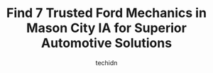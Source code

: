 ---
layout: ampstory
image: https://images.unsplash.com/photo-1502158895-0d817974dfaf?ixlib=rb-4.0.3&ixid=MnwxMjA3fDB8MHxwaG90by1wYWdlfHx8fGVufDB8fHx8&auto=format&fit=crop&w=640&h=853&q=80
author: techidn
featured: false
description: When it comes to maintaining and repairing your vehicle in Mason City IA, USA, you deserve nothing but the best. Thats why the 7 best Ford Mechanic in the area are here to offer their exper
title: Find 7 Trusted Ford Mechanics in Mason City IA for Superior Automotive Solutions
cover:
   title: Find 7 Trusted Ford Mechanics in Mason City IA for Superior Automotive Solutions
   subtitle: Rickpate
   background: https://images.unsplash.com/photo-1502158895-0d817974dfaf?ixlib=rb-4.0.3&ixid=MnwxMjA3fDB8MHxwaG90by1wYWdlfHx8fGVufDB8fHx8&auto=format&fit=crop&w=640&h=853&q=80

pages: 
 - layout: thirds
   top: <h1>#1 Jeffrey Auto Repair Service</h1>
   bottom: "<p>You can tell they truly care about their customers! Their attention to detail is over the top! They picked up and dropped my car off so I could continue to work, included</p>"
   background: https://www.knot35.com/toplist/wp-content/uploads/2023/06/best-ford-mechanic-1-in-mason-city-ia-1685841437.jpeg
   backgroundblur: true
 - layout: thirds
   top: <h1>#2 Scottys Auto Service</h1>
   bottom: "<p>1103 N Federal Ave, Mason City, IA 50401, United States</p>"
   background: https://www.knot35.com/toplist/wp-content/uploads/2023/06/best-ford-mechanic-2-in-mason-city-ia-1685841437.jpeg
   cta:
      link: https://www.knot35.com/toplist/find-7-trusted-ford-mechanics-in-mason-city-ia-for-superior-automotive-solutions/
      text: Find 7 Trusted Ford Mechanics in Mason City IA for Superior Automotive Solutions
 - layout: thirds
   top: <h1>#3 Overdrive Auto</h1>
   bottom: "<p>200 19th St SW, Mason City, IA 50401, United States</p>"
   background: https://www.knot35.com/toplist/wp-content/uploads/2023/06/best-ford-mechanic-3-in-mason-city-ia-1685841437.jpeg
   cta:
      link: https://www.knot35.com/toplist/find-7-trusted-ford-mechanics-in-mason-city-ia-for-superior-automotive-solutions/
      text: Find 7 Trusted Ford Mechanics in Mason City IA for Superior Automotive Solutions
 - layout: thirds
   top: <h1>#4 Charlies Auto Repair</h1>
   bottom: "<p>818 S Federal Ave, Mason City, IA 50401, United States</p>"
   background: https://images.unsplash.com/photo-1618556658017-fd9c732d1360?ixlib=rb-4.0.3&ixid=MnwxMjA3fDB8MHxwaG90by1wYWdlfHx8fGVufDB8fHx8&auto=format&fit=crop&w=640&h=853&q=80
   cta:
      link: https://www.knot35.com/toplist/find-7-trusted-ford-mechanics-in-mason-city-ia-for-superior-automotive-solutions/
      text: Find 7 Trusted Ford Mechanics in Mason City IA for Superior Automotive Solutions
 - layout: thirds
   top: <h1>#5 Coopers Auto Repair</h1>
   bottom: "<p>1414 N Federal Ave, Mason City, IA 50401, United States</p>"
   background: https://images.unsplash.com/photo-1533998839656-76f5e4b2bccb?ixlib=rb-4.0.3&ixid=MnwxMjA3fDB8MHxwaG90by1wYWdlfHx8fGVufDB8fHx8&auto=format&fit=crop&w=640&h=853&q=80
   cta:
      link: https://www.knot35.com/toplist/find-7-trusted-ford-mechanics-in-mason-city-ia-for-superior-automotive-solutions/
      text: Find 7 Trusted Ford Mechanics in Mason City IA for Superior Automotive Solutions
 - layout: thirds
   top: <h1>#6 Complete Auto Repair</h1>
   bottom: "<p>2856 9th St SW, Mason City, IA 50401, United States</p>"
   background: https://images.unsplash.com/photo-1613843873231-1447db182f97?ixlib=rb-4.0.3&ixid=MnwxMjA3fDB8MHxwaG90by1wYWdlfHx8fGVufDB8fHx8&auto=format&fit=crop&w=640&h=853&q=80
   cta:
      link: https://www.knot35.com/toplist/find-7-trusted-ford-mechanics-in-mason-city-ia-for-superior-automotive-solutions/
      text: Find 7 Trusted Ford Mechanics in Mason City IA for Superior Automotive Solutions
 - layout: thirds
   top: <h1>#7 DeWilde Auto Service Inc</h1>
   bottom: "<p>10 6th St NE, Mason City, IA 50401, United States</p>"
   background: https://images.unsplash.com/photo-1608501821300-4f99e58bba77?ixlib=rb-4.0.3&ixid=MnwxMjA3fDB8MHxwaG90by1wYWdlfHx8fGVufDB8fHx8&auto=format&fit=crop&w=640&h=853&q=80
   cta:
      link: https://www.knot35.com/toplist/find-7-trusted-ford-mechanics-in-mason-city-ia-for-superior-automotive-solutions/
      text: Find 7 Trusted Ford Mechanics in Mason City IA for Superior Automotive Solutions
 - layout: thirds
   middle: Continue reading...
   background: https://images.unsplash.com/photo-1597773150796-e5c14ebecbf5?ixlib=rb-4.0.3&ixid=MnwxMjA3fDB8MHxwaG90by1wYWdlfHx8fGVufDB8fHx8&auto=format&fit=crop&w=640&h=853&q=80
   cta:
      link: https://www.knot35.com/toplist/find-7-trusted-ford-mechanics-in-mason-city-ia-for-superior-automotive-solutions/
      text: Find 7 Trusted Ford Mechanics in Mason City IA for Superior Automotive Solutions
      
---